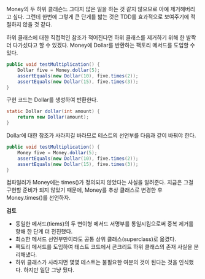 Money의 두 하위 클래슨느 그다지 많은 일을 하는 것 같지 않으므로 아예 제거해버리고 싶다.
그런데 한번에 그렇게 큰 단게를 밟는 것은 TDD를 효과적으로 보여주기에 적절하지 않을 것 같다.

하위 클래스에 대한 직접적인 참조가 적어진다면 하위 클래스를 제거하기 위해 한 발짝 더 다가섰다고 할 수 있겠다.
Money에 Dollar를 반환하는 팩토리 메서드를 도입할 수 있다.

```java
public void testMultiplication() {
    Dollar five = Money.dollar(5);
    assertEquals(new Dollar(10), five.times(2));
    assertEquals(new Dollar(15), five.times(3));
}
```

구현 코드는 Dollar를 생성하여 반환한다.
```java
static Dollar dollar(int amount) {
    return new Dollar(amount);
}
```

Dollar에 대한 참조가 사라지길 바라므로 테스트의 선언부를 다음과 같이 바꿔야 한다.
```java
public void testMultiplication() {
    Money five = Money.dollar(5);
    assertEquals(new Dollar(10), five.times(2));
    assertEquals(new Dollar(15), five.times(3));
}
```
컴파일러가 Money에는 times()가 정의되지 않았다는 사실을 알려준다.
지금은 그걸 구현할 준비가 되지 않았기 때문에, Money를 추상 클래스로 변경한 후 Money.times()를 선언하자.

**검토**  
- 동일한 메서드(tiems)의 두 변이형 메서드 서명부를 통일시킴으로써 중복 제거를 향해 한 단계 더 전진했다.
- 최소한 메서드 선언부만이라도 공통 상위 클래스(superclass)로 옮겼다.
- 팩토리 메서드를 도입하여 테스트 코드에서 콘크리트 하위 클래스의 존재 사실을 분리해냈다.
- 하위 클래스가 사라지면 몇몇 테스트는 불필요한 여분의 것이 된다는 것을 인식했다. 하지만 일단 그냥 뒀다.